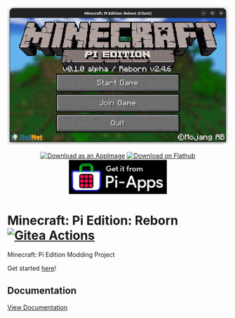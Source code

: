 <p align="center">
    <img alt="Start Screen" src="images/start.png">
</p>

<p align="center">
    <a href="https://gitea.thebrokenrail.com/minecraft-pi-reborn/minecraft-pi-reborn/releases/latest"><img height="80" alt="Download as an AppImage" src="https://docs.appimage.org/_images/download-appimage-banner.svg" /></a>
    <a href="https://flathub.org/apps/details/com.thebrokenrail.MCPIReborn"><img height="80" alt="Download on Flathub" src="https://flathub.org/assets/badges/flathub-badge-en.svg" /></a>
    <a href="https://github.com/Botspot/pi-apps"><img height="80" alt="Get it from Pi-Apps" src="https://github.com/Botspot/pi-apps/blob/master/icons/badge.png?raw=true" /></a>
</p>

# Minecraft: Pi Edition: Reborn [![Gitea Actions](https://gitea.thebrokenrail.com/minecraft-pi-reborn/minecraft-pi-reborn/actions/workflows/build.yml/badge.svg)](https://gitea.thebrokenrail.com/minecraft-pi-reborn/minecraft-pi-reborn/actions)
Minecraft: Pi Edition Modding Project

Get started [here](docs/GETTING_STARTED.md)!

## Documentation
[View Documentation](docs/README.md)
